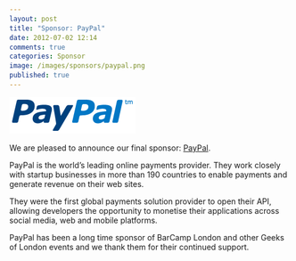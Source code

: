```yaml
---
layout: post
title: "Sponsor: PayPal"
date: 2012-07-02 12:14
comments: true
categories: Sponsor
image: /images/sponsors/paypal.png
published: true
---
```

[![PayPal](/images/sponsors/paypal.png)](http://www.paypal.co.uk/)

We are pleased to announce our final sponsor: [PayPal](http://www.paypal.co.uk/).

PayPal is the world’s leading online payments provider. They work closely with startup businesses in more than 190 countries to enable payments and generate revenue on their web sites.

They were the first global payments solution provider to open their API, allowing developers the opportunity to monetise their applications across social media, web and mobile platforms.

PayPal has been a long time sponsor of BarCamp London and other Geeks of London events and we thank them for their continued support.
